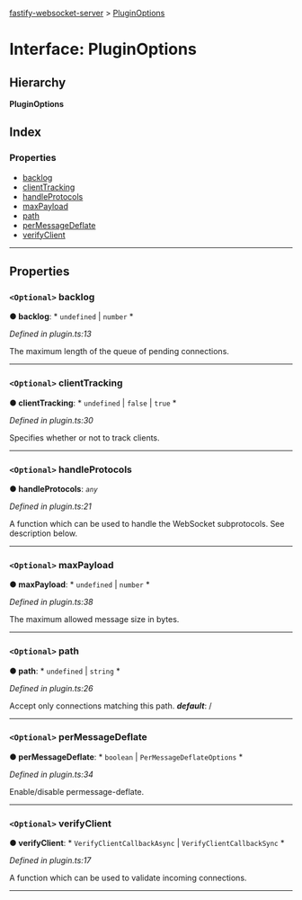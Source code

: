 [fastify-websocket-server](../README.md) > [PluginOptions](../interfaces/pluginoptions.md)

# Interface: PluginOptions

## Hierarchy

**PluginOptions**

## Index

### Properties

* [backlog](pluginoptions.md#backlog)
* [clientTracking](pluginoptions.md#clienttracking)
* [handleProtocols](pluginoptions.md#handleprotocols)
* [maxPayload](pluginoptions.md#maxpayload)
* [path](pluginoptions.md#path)
* [perMessageDeflate](pluginoptions.md#permessagedeflate)
* [verifyClient](pluginoptions.md#verifyclient)

---

## Properties

<a id="backlog"></a>

### `<Optional>` backlog

**● backlog**: * `undefined` &#124; `number`
*

*Defined in plugin.ts:13*

The maximum length of the queue of pending connections.

___
<a id="clienttracking"></a>

### `<Optional>` clientTracking

**● clientTracking**: * `undefined` &#124; `false` &#124; `true`
*

*Defined in plugin.ts:30*

Specifies whether or not to track clients.

___
<a id="handleprotocols"></a>

### `<Optional>` handleProtocols

**● handleProtocols**: *`any`*

*Defined in plugin.ts:21*

A function which can be used to handle the WebSocket subprotocols. See description below.

___
<a id="maxpayload"></a>

### `<Optional>` maxPayload

**● maxPayload**: * `undefined` &#124; `number`
*

*Defined in plugin.ts:38*

The maximum allowed message size in bytes.

___
<a id="path"></a>

### `<Optional>` path

**● path**: * `undefined` &#124; `string`
*

*Defined in plugin.ts:26*

Accept only connections matching this path.
*__default__*: /

___
<a id="permessagedeflate"></a>

### `<Optional>` perMessageDeflate

**● perMessageDeflate**: * `boolean` &#124; `PerMessageDeflateOptions`
*

*Defined in plugin.ts:34*

Enable/disable permessage-deflate.

___
<a id="verifyclient"></a>

### `<Optional>` verifyClient

**● verifyClient**: * `VerifyClientCallbackAsync` &#124; `VerifyClientCallbackSync`
*

*Defined in plugin.ts:17*

A function which can be used to validate incoming connections.

___

